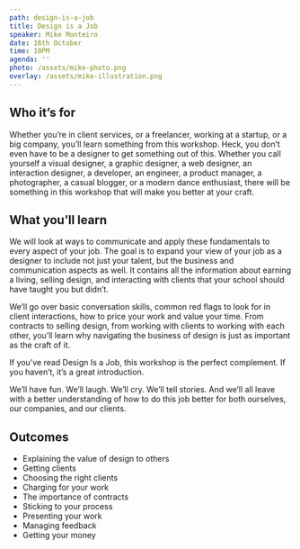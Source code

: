 ```yaml
---
path: design-is-a-job
title: Design is a Job
speaker: Mike Monteiro
date: 16th October
time: 10PM
agenda: ''
photo: /assets/mike-photo.png
overlay: /assets/mike-illustration.png
---
```

## Who it’s for

Whether you’re in client services, or a freelancer, working at a startup, or a big company, you’ll learn something from this workshop. Heck, you don’t even have to be a designer to get something out of this. Whether you call yourself a visual designer, a graphic designer, a web designer, an interaction designer, a developer, an engineer, a product manager, a photographer, a casual blogger, or a modern dance enthusiast, there will be something in this workshop that will make you better at your craft.

## What you’ll learn

We will look at ways to communicate and apply these fundamentals to every aspect of your job. The goal is to expand your view of your job as a designer to include not just your talent, but the business and communication aspects as well. It contains all the information about earning a living, selling design, and interacting with clients that your school should have taught you but didn’t.

We’ll go over basic conversation skills, common red flags to look for in client interactions, how to price your work and value your time. From contracts to selling design, from working with clients to working with each other, you’ll learn why navigating the business of design is just as important as the craft of it.

If you’ve read Design Is a Job, this workshop is the perfect complement. If you haven’t, it’s a great introduction.

We’ll have fun. We’ll laugh. We’ll cry. We’ll tell stories. And we’ll all leave with a better understanding of how to do this job better for both ourselves, our companies, and our clients.

## Outcomes

* Explaining the value of design to others
* Getting clients
* Choosing the right clients
* Charging for your work
* The importance of contracts
* Sticking to your process
* Presenting your work
* Managing feedback
* Getting your money
